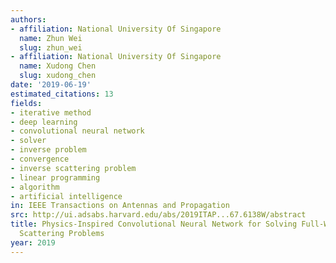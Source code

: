 ```yaml
---
authors:
- affiliation: National University Of Singapore
  name: Zhun Wei
  slug: zhun_wei
- affiliation: National University Of Singapore
  name: Xudong Chen
  slug: xudong_chen
date: '2019-06-19'
estimated_citations: 13
fields:
- iterative method
- deep learning
- convolutional neural network
- solver
- inverse problem
- convergence
- inverse scattering problem
- linear programming
- algorithm
- artificial intelligence
in: IEEE Transactions on Antennas and Propagation
src: http://ui.adsabs.harvard.edu/abs/2019ITAP...67.6138W/abstract
title: Physics-Inspired Convolutional Neural Network for Solving Full-Wave Inverse
  Scattering Problems
year: 2019
---
```

